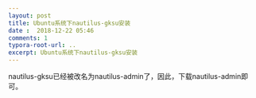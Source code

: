 ```yaml
---
layout: post
title: Ubuntu系统下nautilus-gksu安装
date :  2018-12-22 05:46
comments: 1
typora-root-url: ..
excerpt: Ubuntu系统下nautilus-gksu安装
---
```



nautilus-gksu已经被改名为nautilus-admin了，因此，下载nautilus-admin即可。